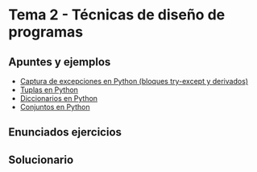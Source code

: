 # Tema 2 - Técnicas de diseño de programas

## Apuntes y ejemplos

- [Captura de excepciones en Python (bloques try-except y derivados)](./apuntes_y_ejemplos/try_except.py)
- [Tuplas en Python](./apuntes_y_ejemplos/tuplas.py)
- [Diccionarios en Python](./apuntes_y_ejemplos/diccionarios.py)
- [Conjuntos en Python](./apuntes_y_ejemplos/conjuntos.py)

## Enunciados ejercicios


## Solucionario


